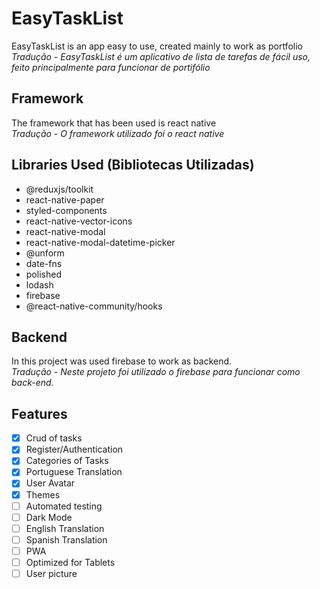 # EasyTaskList
EasyTaskList is an app easy to use, created mainly to work as portfolio  
*Tradução - EasyTaskList é um aplicativo de lista de tarefas de fácil uso, feito principalmente para funcionar de portifólio*

## Framework
The framework that has been used is react native  
*Tradução - O framework utilizado foi o react native*

## Libraries Used (Bibliotecas Utilizadas)
- @reduxjs/toolkit
- react-native-paper
- styled-components
- react-native-vector-icons
- react-native-modal
- react-native-modal-datetime-picker
- @unform
- date-fns
- polished
- lodash
- firebase
- @react-native-community/hooks

## Backend
In this project was used firebase to work as backend.  
*Tradução - Neste projeto foi utilizado o firebase para funcionar como back-end.*

## Features
- [x] Crud of tasks
- [x] Register/Authentication
- [x] Categories of Tasks
- [x] Portuguese Translation
- [x] User Avatar
- [x] Themes
- [ ] Automated testing
- [ ] Dark Mode
- [ ] English Translation
- [ ] Spanish Translation
- [ ] PWA
- [ ] Optimized for Tablets
- [ ] User picture
